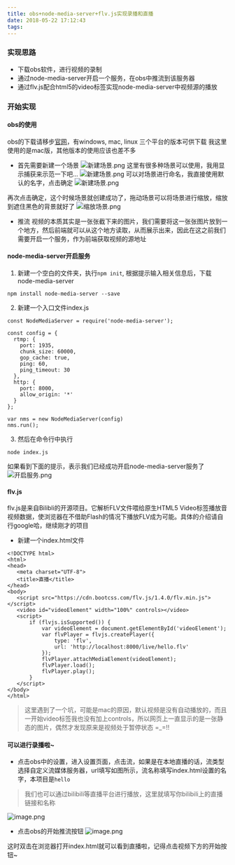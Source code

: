 ```yaml
---
title: obs+node-media-server+flv.js实现录播和直播
date: 2018-05-22 17:12:43
tags:
---
```

### 实现思路
- 下载obs软件，进行视频的录制
- 通过node-media-server开启一个服务，在obs中推流到该服务器
- 通过flv.js配合html5的video标签实现node-media-server中视频源的播放

### 开始实现

#### obs的使用
obs的下载请移步[官网](https://obsproject.com/)，有windows, mac, linux 三个平台的版本可供下载
我这里使用的是mac版，其他版本的使用应该也差不多
- 首先需要新建一个场景
![新建场景.png](../../images/obs1.png)
这里有很多种场景可以使用，我用显示捕获来示范一下吧...
![新建场景.png](../../images/obs2.png)
可以对场景进行命名，我直接使用默认的名字，点击确定
![新建场景.png](../../images/obs3.png)

再次点击确定，这个时候场景就创建成功了，拖动场景可以将场景进行缩放，缩放到遮住黑色的背景就好了
![缩放场景.png](../../images/obs4.png)
- 推流
视频的本质其实是一张张截下来的图片，我们需要将这一张张图片放到一个地方，然后前端就可以从这个地方读取，从而展示出来，因此在这之前我们需要开启一个服务，作为前端获取视频的源地址

#### node-media-server开启服务
1. 新建一个空白的文件夹，执行`npm init`, 根据提示输入相关信息后，下载node-media-server
```
npm install node-media-server --save
```
2. 新建一个入口文件index.js
```
const NodeMediaServer = require('node-media-server');

const config = {
  rtmp: {
    port: 1935,
    chunk_size: 60000,
    gop_cache: true,
    ping: 60,
    ping_timeout: 30
  },
  http: {
    port: 8000,
    allow_origin: '*'
  }
};

var nms = new NodeMediaServer(config)
nms.run();
```
3. 然后在命令行中执行
```
node index.js
```
如果看到下面的提示，表示我们已经成功开启node-media-server服务了
![开启服务.png](../../images/obs5.png)

#### flv.js
flv.js是来自Bilibli的开源项目。它解析FLV文件喂给原生HTML5 Video标签播放音视频数据，使浏览器在不借助Flash的情况下播放FLV成为可能。具体的介绍请自行google哈，继续刚才的项目

- 新建一个index.html文件
 ```
<!DOCTYPE html>
<html>
<head>
	<meta charset="UTF-8">
	<title>直播</title>
</head>
<body>
    <script src="https://cdn.bootcss.com/flv.js/1.4.0/flv.min.js"></script>
    <video id="videoElement" width="100%" controls></video>
    <script>
        if (flvjs.isSupported()) {
            var videoElement = document.getElementById('videoElement');
            var flvPlayer = flvjs.createPlayer({
                type: 'flv',
                url: 'http://localhost:8000/live/hello.flv'
            });
            flvPlayer.attachMediaElement(videoElement);
            flvPlayer.load();
            flvPlayer.play();
        }
    </script>
</body>
</html>

```
> 这里遇到了一个坑，可能是mac的原因，默认视频是没有自动播放的，而且一开始video标签我也没有加上controls，所以网页上一直显示的是一张静态的图片，偶然才发现原来是视频处于暂停状态 =_=!!

#### 可以进行录播啦~
- 点击obs中的设置，进入设置页面，点击流，如果是在本地直播的话，流类型选择自定义流媒体服务器，url填写如图所示，流名称填写index.html设置的名字，本项目是`hello`

> 我们也可以通过bilibili等直播平台进行播放，这里就填写你bilibili上的直播链接和名称

![image.png](../../images/obs6.png)

- 点击obs的开始推流按钮
![image.png](../../images/obs7.png)

这时双击在浏览器打开index.html就可以看到直播啦，记得点击视频下方的开始按钮~












